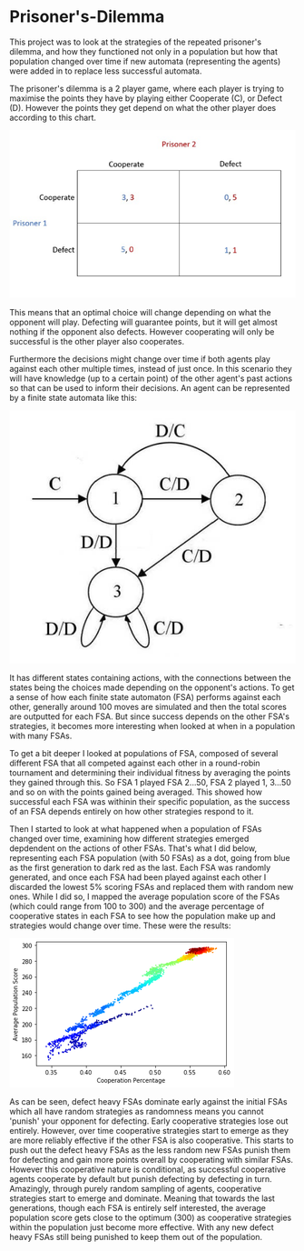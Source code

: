 # Prisoner's-Dilemma
This project was to look at the strategies of the repeated prisoner's dilemma, and how they functioned not only in a population but how that population changed over time if new automata (representing the agents) were added in to replace less successful automata.

The prisoner's dilemma is a 2 player game, where each player is trying to maximise the points they have by playing either Cooperate (C), or Defect (D). However the points they get depend on what the other player does according to this chart. 

![normal form](https://github.com/nebnebben/Prisoner-s-Dilemma/blob/main/images/prisoners-dilemmaquad.jpg)

This means that an optimal choice will change depending on what the opponent will play. Defecting will guarantee points, but it will get almost nothing if the opponent also defects. However cooperating will only be successful is the other player also cooperates.

Furthermore the decisions might change over time if both agents play against each other multiple times, instead of just once. In this scenario they will have knowledge (up to a certain point) of the other agent's past actions so that can be used to inform their decisions. An agent can be represented by a finite state automata like this:

![fsa](https://github.com/nebnebben/Prisoner-s-Dilemma/blob/main/images/prisonersdilemmafsaexample.png)

It has different states containing actions, with the connections between the states being the choices made depending on the opponent's actions. To get a sense of how each finite state automaton (FSA) performs against each other, generally around 100 moves are simulated and then the total scores are outputted for each FSA. But since success depends on the other FSA's strategies, it becomes more interesting when looked at when in a population with many FSAs.

To get a bit deeper I looked at populations of FSA, composed of several different FSA that all competed against each other in a round-robin tournament and determining their individual fitness by averaging the points they gained through this. So FSA 1 played FSA 2...50, FSA 2 played 1, 3...50 and so on with the points gained being averaged. This showed how successful each FSA was withinin their specific population, as the success of an FSA depends entirely on how other strategies respond to it. 

Then I started to look at what happened when a population of FSAs changed over time, examining how different strategies emerged depdendent on the actions of other FSAs. That's what I did below, representing each FSA population (with 50 FSAs) as a dot, going from blue as the first generation to dark red as the last. Each FSA was randomly generated, and once each FSA had been played against each other I discarded the lowest 5% scoring FSAs and replaced them with random new ones. While I did so, I mapped the average population score of the FSAs (which could range from 100 to 300) and the average percentage of cooperative states in each FSA to see how the population make up and strategies would change over time. These were the results:

![Image of Results](https://github.com/nebnebben/Prisoner-s-Dilemma/blob/main/images/prisonersdilemma1.png)

As can be seen, defect heavy FSAs dominate early against the initial FSAs which all have random strategies as randomness means you cannot 'punish' your opponent for defecting. Early cooperative strategies lose out entirely. However, over time cooperative strategies start to emerge as they are more reliably effective if the other FSA is also cooperative. This starts to push out the defect heavy FSAs as the less random new FSAs punish them for defecting and gain more points overall by cooperating with similar FSAs. However this cooperative nature is conditional, as successful cooperative agents cooperate by default but punish defecting by defecting in turn. Amazingly, through purely random sampling of agents, cooperative strategies start to emerge and dominate. Meaning that towards the last generations, though each FSA is entirely self interested, the average population score gets close to the optimum (300) as cooperative strategies within the population just become more effective. With any new defect heavy FSAs still being punished to keep them out of the population.
